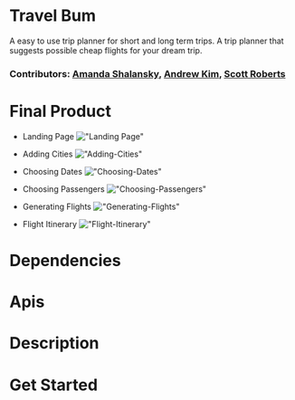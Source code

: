 # Travel Bum
A easy to use trip planner for short and long term trips. A trip planner that suggests possible cheap flights for your dream trip.

### Contributors: [Amanda Shalansky](https://github.com/ashalansky), [Andrew Kim](https://github.com/Kimwj0318), [Scott Roberts](https://github.com/ScottRoberts0) 

# Final Product
- Landing Page
!["Landing Page"]()

- Adding Cities
!["Adding-Cities"]()

- Choosing Dates
!["Choosing-Dates"]()

- Choosing Passengers
!["Choosing-Passengers"]()

- Generating Flights
!["Generating-Flights"]()

- Flight Itinerary
!["Flight-Itinerary"]()

# Dependencies

# Apis

# Description

# Get Started